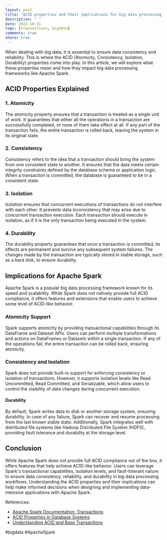 ```yaml
---
layout: post
title: "ACID properties and their implications for big data processing frameworks like Apache Spark"
description: " "
date: 2023-10-31
tags: [transactions, bigdata]
comments: true
share: true
---
```


When dealing with big data, it is essential to ensure data consistency and reliability. This is where the ACID (Atomicity, Consistency, Isolation, Durability) properties come into play. In this article, we will explore what these properties mean and how they impact big data processing frameworks like Apache Spark.

## ACID Properties Explained

### 1. Atomicity
The atomicity property ensures that a transaction is treated as a single unit of work. It guarantees that either all the operations in a transaction are successfully completed, or none of them take effect at all. If any part of the transaction fails, the entire transaction is rolled back, leaving the system in its original state.

### 2. Consistency
Consistency refers to the idea that a transaction should bring the system from one consistent state to another. It ensures that the data meets certain integrity constraints defined by the database schema or application logic. When a transaction is committed, the database is guaranteed to be in a consistent state.

### 3. Isolation
Isolation ensures that concurrent executions of transactions do not interfere with each other. It prevents data inconsistency that may arise due to concurrent transaction execution. Each transaction should execute in isolation, as if it is the only transaction being executed in the system.

### 4. Durability
The durability property guarantees that once a transaction is committed, its effects are permanent and survive any subsequent system failures. The changes made by the transaction are typically stored in stable storage, such as a hard disk, to ensure durability.

## Implications for Apache Spark

Apache Spark is a popular big data processing framework known for its speed and scalability. While Spark does not natively provide full ACID compliance, it offers features and extensions that enable users to achieve some level of ACID-like behavior.

### Atomicity Support
Spark supports atomicity by providing transactional capabilities through its DataFrame and Dataset APIs. Users can perform multiple transformations and actions on DataFrames or Datasets within a single transaction. If any of the operations fail, the entire transaction can be rolled back, ensuring atomicity.

### Consistency and Isolation
Spark does not provide built-in support for enforcing consistency or isolation of transactions. However, it supports isolation levels like Read Uncommitted, Read Committed, and Serializable, which allow users to control the visibility of data changes during concurrent execution.

#### Durability
By default, Spark writes data to disk or another storage system, ensuring durability. In case of any failure, Spark can recover and resume processing from the last known stable state. Additionally, Spark integrates well with distributed file systems like Hadoop Distributed File System (HDFS), providing fault tolerance and durability at the storage level.

## Conclusion

While Apache Spark does not provide full ACID compliance out of the box, it offers features that help achieve ACID-like behavior. Users can leverage Spark's transactional capabilities, isolation levels, and fault-tolerant nature to ensure data consistency, reliability, and durability in big data processing workflows. Understanding the ACID properties and their implications can help make informed decisions when designing and implementing data-intensive applications with Apache Spark.

References:
- [Apache Spark Documentation: Transactions](https://spark.apache.org/docs/latest/sql-programming-guide.html#transactions)
- [ACID Properties in Database Systems](https://en.wikipedia.org/wiki/ACID) 
- [Understanding ACID and Base Transactions](https://www.ibm.com/support/knowledgecenter/en/SSGMCP_5.4.0/product-overview/acid_transactions.html)

#bigdata #ApacheSpark